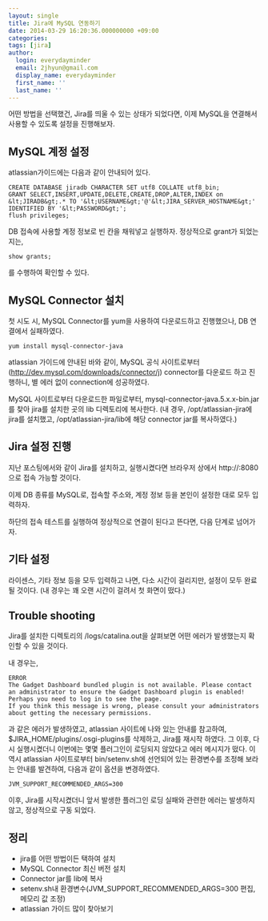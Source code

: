 ```yaml
---
layout: single
title: Jira에 MySQL 연동하기
date: 2014-03-29 16:20:36.000000000 +09:00
categories: 
tags: [jira]
author:
  login: everydayminder
  email: 2jhyun@gmail.com
  display_name: everydayminder
  first_name: ''
  last_name: ''
---
```

어떤 방법을 선택했건, Jira를 띄울 수 있는 상태가 되었다면,
이제 MySQL을 연결해서 사용할 수 있도록 설정을 진행해보자.

## MySQL 계정 설정

atlassian가이드에는 다음과 같이 안내되어 있다.


```
CREATE DATABASE jiradb CHARACTER SET utf8 COLLATE utf8_bin;
GRANT SELECT,INSERT,UPDATE,DELETE,CREATE,DROP,ALTER,INDEX on &lt;JIRADB&gt;.* TO '&lt;USERNAME&gt;'@'&lt;JIRA_SERVER_HOSTNAME&gt;' IDENTIFIED BY '&lt;PASSWORD&gt;';
flush privileges;
```


DB 접속에 사용할 계정 정보로 빈 칸을 채워넣고 실행하자.
정상적으로 grant가 되었는지는,


```
show grants;
```

를 수행하여 확인할 수 있다.


## MySQL Connector 설치

첫 시도 시, MySQL Connector를 yum을 사용하여 다운로드하고 진행했으나,
DB 연결에서 실패하였다.


```
yum install mysql-connector-java
```

atlassian 가이드에 안내된 바와 같이, MySQL 공식 사이트로부터
(http://dev.mysql.com/downloads/connector/j) connector를 다운로드 하고 진행하니,
별 에러 없이 connection에 성공하였다.

MySQL 사이트로부터 다운로드한 파일로부터, mysql-connector-java.5.x.x-bin.jar를
찾아 jira를 설치한 곳의 lib 디렉토리에 복사한다.
(내 경우, /opt/atlassian-jira에 jira를 설치했고, /opt/atlassian-jira/lib에
해당 connector jar를 복사하였다.)


## Jira 설정 진행

지난 포스팅에서와 같이 Jira를 설치하고, 실행시켰다면 브라우저 상에서
http://:8080으로 접속 가능할 것이다.


이제 DB 종류를 MySQL로,
접속할 주소와, 계정 정보 등을 본인이 설정한 대로 모두 입력하자.

하단의 접속 테스트를 실행하여 정상적으로 연결이 된다고 뜬다면,
다음 단계로 넘어가자.

## 기타 설정

라이센스, 기타 정보 등을 모두 입력하고 나면,
다소 시간이 걸리지만, 설정이 모두 완료될 것이다. (내 경우는 꽤 오랜 시간이
걸려서 첫 화면이 떴다.)


## Trouble shooting

Jira를 설치한 디렉토리의 /logs/catalina.out을 살펴보면 어떤 에러가 발생했는지
확인할 수 있을 것이다.


내 경우는, 

```
ERROR
The Gadget Dashboard bundled plugin is not available. Please contact an administrator to ensure the Gadget Dashboard plugin is enabled!
Perhaps you need to log in to see the page.
If you think this message is wrong, please consult your administrators about getting the necessary permissions.
```

과 같은 에러가 발생하였고, atlassian 사이트에 나와 있는 안내를 참고하여,
$JIRA_HOME/plugins/.osgi-plugins를 삭제하고, Jira를 재시작 하였다.
그 이후, 다시 실행시켰더니 이번에는 몇몇 플러그인이 로딩되지 않았다고 에러 메시지가
떴다. 이 역시 atlassian 사이트로부터 bin/setenv.sh에 선언되어 있는 환경변수를 조정해 보라는
안내를 발견하여, 다음과 같이 옵션을 변경하였다.


```
JVM_SUPPORT_RECOMMENDED_ARGS=300
```

이후, Jira를 시작시켰더니 앞서 발생한 플러그인 로딩 실패와 관련한 에러는 발생하지 않고,
정상적으로 구동 되었다.

## 정리
  - jira를 어떤 방법이든 택하여 설치
  - MySQL Connector 최신 버전 설치
  - Connector jar를 lib에 복사
  - setenv.sh내 환경변수(JVM_SUPPORT_RECOMMENDED_ARGS=300 편집, 메모리 값 조정)
  - atlassian 가이드 많이 찾아보기

